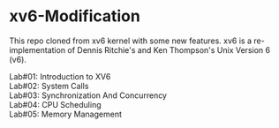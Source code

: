 # xv6-Modification
This repo cloned from xv6 kernel with some new features. xv6 is a re-implementation of Dennis Ritchie's and Ken Thompson's Unix Version 6 (v6).

Lab#01: Introduction to XV6 <br />
Lab#02: System Calls <br />
Lab#03: Synchronization And Concurrency <br />
Lab#04: CPU Scheduling <br />
Lab#05: Memory Management <br />
